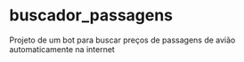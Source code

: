 # buscador_passagens
Projeto de um bot para buscar preços de passagens de avião automaticamente na internet
